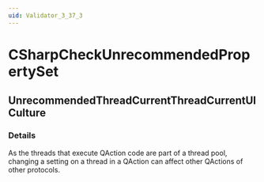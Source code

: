 ```yaml
---
uid: Validator_3_37_3
---
```


# CSharpCheckUnrecommendedPropertySet

## UnrecommendedThreadCurrentThreadCurrentUICulture

<!-- Description, Properties, ... sections are auto-generated. -->
<!-- REPLACE ME AUTO-GENERATION -->

### Details

As the threads that execute QAction code are part of a thread pool, changing a setting on a thread in a QAction can affect other QActions of other protocols.

<!-- Uncomment to add example code -->
<!--### Example code-->
